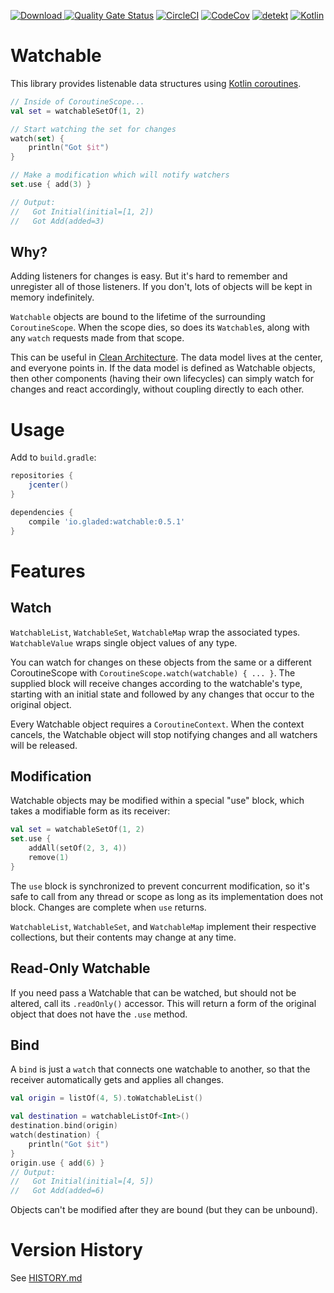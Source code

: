[ ![Download](https://api.bintray.com/packages/gladed/watchable/watchable/images/download.svg?version=0.5.1) ](https://bintray.com/gladed/watchable/watchable/0.5.1/link)
[![Quality Gate Status](https://sonarcloud.io/api/project_badges/measure?project=gladed_watchable&metric=alert_status)](https://sonarcloud.io/dashboard?id=gladed_watchable)
[![CircleCI](https://circleci.com/gh/gladed/watchable.svg?style=svg)](https://circleci.com/gh/gladed/watchable)
[![CodeCov](https://codecov.io/github/gladed/watchable/coverage.svg?branch=master)](https://codecov.io/github/gladed/watchable)
[![detekt](https://img.shields.io/badge/code%20style-%E2%9D%A4-FF4081.svg)](https://arturbosch.github.io/detekt/)
[![Kotlin](https://img.shields.io/badge/Kotlin-1.3.21-blue.svg)](https://kotlinlang.org/)

# Watchable

This library provides listenable data structures using [Kotlin coroutines](https://kotlinlang.org/docs/reference/coroutines-overview.html).

```kotlin
// Inside of CoroutineScope...
val set = watchableSetOf(1, 2)

// Start watching the set for changes
watch(set) {
    println("Got $it")
}

// Make a modification which will notify watchers
set.use { add(3) }

// Output:
//   Got Initial(initial=[1, 2])
//   Got Add(added=3)
```

## Why?

Adding listeners for changes is easy. But it's hard to remember and unregister all of those listeners. If you don't, lots of objects will be kept in memory indefinitely.

`Watchable` objects are bound to the lifetime of the surrounding `CoroutineScope`. When the scope dies, so does its `Watchable`s, along with any `watch` requests made from that scope.

This can be useful in [Clean Architecture](https://blog.cleancoder.com/uncle-bob/2012/08/13/the-clean-architecture.html). The data model lives at the center, and everyone points in. If the data model is defined as Watchable objects, then other components (having their own lifecycles) can simply watch for changes and react accordingly, without coupling directly to each other.

# Usage

Add to `build.gradle`:

```gradle
repositories {
    jcenter()
}

dependencies {
    compile 'io.gladed:watchable:0.5.1'
}
```

# Features

## Watch

`WatchableList`, `WatchableSet`, `WatchableMap` wrap the associated types. `WatchableValue` wraps single object values of any type.

You can watch for changes on these objects from the same or a different CoroutineScope with `CoroutineScope.watch(watchable) { ... }`. The supplied block will receive changes according to the watchable's type, starting with an initial state and followed by any changes that occur to the original object.

Every Watchable object requires a `CoroutineContext`. When the context cancels, the Watchable object will stop notifying changes and all watchers will be released.

## Modification

Watchable objects may be modified within a special "use" block, which takes a modifiable form as its receiver:

```kotlin
val set = watchableSetOf(1, 2)
set.use {
    addAll(setOf(2, 3, 4))
    remove(1)
}
```

The `use` block is synchronized to prevent concurrent modification, so it's safe to call from any thread or scope as long as its implementation does not block. Changes are complete when `use` returns.

`WatchableList`, `WatchableSet`, and `WatchableMap` implement their respective collections, but their contents may change at any time.  

## Read-Only Watchable

If you need pass a Watchable that can be watched, but should not be altered, call its `.readOnly()` accessor. This will return a form of the original object that does not have the `.use` method.

## Bind

A `bind` is just a `watch` that connects one watchable to another, so that the receiver automatically gets and applies all changes.

```kotlin
val origin = listOf(4, 5).toWatchableList()

val destination = watchableListOf<Int>()
destination.bind(origin)
watch(destination) {
    println("Got $it")
}
origin.use { add(6) }
// Output:
//   Got Initial(initial=[4, 5])
//   Got Add(added=6)
```

Objects can't be modified after they are bound (but they can be unbound).

# Version History

See [HISTORY.md](HISTORY.md)
